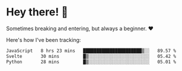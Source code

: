 # Hey there! 👋
Sometimes breaking and entering, but always a beginner. ❤️

Here's how I've been tracking:
<!--START_SECTION:waka-->

```txt
JavaScript   8 hrs 23 mins   ██████████████████████▒░░   89.57 %
Svelte       30 mins         █▒░░░░░░░░░░░░░░░░░░░░░░░   05.42 %
Python       28 mins         █▒░░░░░░░░░░░░░░░░░░░░░░░   05.01 %
```

<!--END_SECTION:waka-->
